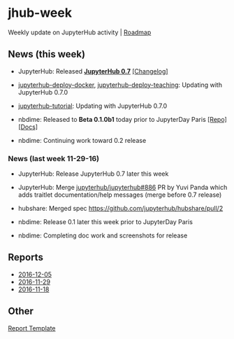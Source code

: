 # jhub-week

Weekly update on JupyterHub activity | [Roadmap](https://github.com/jupyter/roadmap/blob/master/jupyterhub.md)

## News (this week)

- JupyterHub: Released [**JupyterHub 0.7**](https://github.com/jupyterhub/jupyterhub/releases/tag/0.7.0) [[Changelog]](https://jupyterhub.readthedocs.io/en/latest/changelog.html#)
- [jupyterhub-deploy-docker](https://github.com/jupyterhub/jupyterhub-deploy-docker),
  [jupyterhub-deploy-teaching](https://github.com/jupyterhub/jupyterhub-deploy-teaching): Updating with JupyterHub 0.7.0
- [jupyterhub-tutorial](https://github.com/jupyterhub/jupyterhub-tutorial): Updating with JupyterHub 0.7.0

- nbdime: Released to **Beta 0.1.0b1** today prior to JupyterDay Paris [[Repo]](https://github.com/jupyter/nbdime) [[Docs]](http://nbdime.readthedocs.io/en/latest/)
- nbdime: Continuing work toward 0.2 release

### News (last week 11-29-16)

- JupyterHub: Release JupyterHub 0.7 later this week
- JupyterHub: Merge [jupyterhub/jupyterhub#886](https://github.com/jupyterhub/jupyterhub/pull/886) PR by Yuvi Panda which adds traitlet documentation/help messages (merge before 0.7 release)
- hubshare: Merged spec https://github.com/jupyterhub/hubshare/pull/2

- nbdime: Release 0.1 later this week prior to JupyterDay Paris
- nbdime: Completing doc work and screenshots for release


## Reports

- [2016-12-05](https://github.com/willingc/jhub-week/blob/master/2016-12-05-jhub.md)
- [2016-11-29](https://github.com/willingc/jhub-week/blob/master/2016-11-29-jhub.md)
- [2016-11-18](https://github.com/willingc/jhub-week/blob/master/2016-11-18-jhub.md)


## Other

[Report Template](https://github.com/willingc/jhub-week/blob/master/template-jhub.md)

